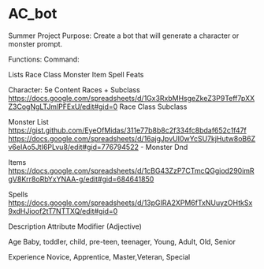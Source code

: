 # AC_bot
Summer Project
Purpose:
Create a bot that will generate a character or monster prompt.

Functions:
Command:

Lists
Race
Class
Monster
Item
Spell
Feats




Character:
5e Content Races + Subclass https://docs.google.com/spreadsheets/d/1Gx3RxbMHsgeZkeZ3P9Teff7pXXZ3CogNgLTJmlPFExU/edit#gid=0
  Race
  Class
    Subclass


Monster List
    https://gist.github.com/EyeOfMidas/311e77b8b8c2f334fc8bdaf652c1f47f
    https://docs.google.com/spreadsheets/d/16ajgJpvUI0wYcSU7kjHutw8oB6Zv6eIAo5JtI6PLvu8/edit#gid=776794522 - Monster Dnd
  
  
Items
   https://docs.google.com/spreadsheets/d/1cBG43ZzP7CTmcQGgiod290imRgV8Krr8oRbYxYNAA-g/edit#gid=684641850 
  
 
 Spells
    https://docs.google.com/spreadsheets/d/13pGIRA2XPM6fTxNUuyzOHtkSx9xdHJioof2tT7NTTXQ/edit#gid=0
 
Description
  Attribute Modifier (Adjective)
  
  Age
  Baby, toddler, child, pre-teen, teenager, Young, Adult, Old, Senior
  
  Experience
   Novice, Apprentice, Master,Veteran, Special

